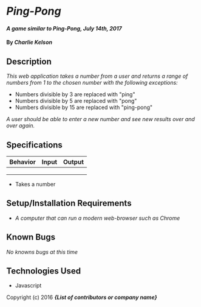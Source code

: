 # _Ping-Pong_

#### _A game similar to Ping-Pong, July 14th, 2017_

#### By _**Charlie Kelson**_

## Description

_This web application takes a number from a user and returns a range of numbers from 1 to the chosen number with the following exceptions:_

- Numbers divisible by 3 are replaced with "ping"
- Numbers divisible by 5 are replaced with "pong"
- Numbers divisible by 15 are replaced with "ping-pong"

_A user should be able to enter a new number and see new results over and over again._

## Specifications

|  Behavior | Input  |  Output |
|---|---|---|
|   |   |   |
|   |   |   |
|   |   |   |


- Takes a number



## Setup/Installation Requirements

* _A computer that can run a modern web-browser such as Chrome_


## Known Bugs

_No knowns bugs at this time_


## Technologies Used

- Javascript



Copyright (c) 2016 **_{List of contributors or company name}_**

